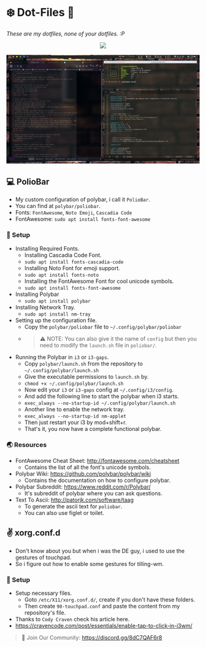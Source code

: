 # :snowflake: Dot-Files :rocket:
*These are my dotfiles, none of your dotfiles. :P*

<p align="center"><img src="https://i.imgur.com/a0qDdtI.png" /></p>

![Mine DotFiles](./screenshots/custom_polybar.png)




## :computer: PolioBar
- My custom configuration of polybar, i call it `PolioBar`.
- You can find at `polybar/poliobar`.
- Fonts: `FontAwesome`, `Noto Emoji`, `Cascadia Code`
- FontAwesome: `sudo apt install fonts-font-awesome`

### :rocket: Setup
- Installing Required Fonts.
    + Installing Cascadia Code Font.
    + `sudo apt install fonts-cascadia-code`
    + Installing Noto Font for emoji support.
    + `sudo apt install fonts-noto`
    + Installing the FontAwesome Font for cool unicode symbols.
    + `sudo apt install fonts-font-awesome`
- Installing Polybar
    + `sudo apt install polybar`
- Installing Network Tray.
    + `sudo apt install nm-tray`
- Setting up the configuration file.
    + Copy the `polybar/poliobar` file to `~/.config/polybar/poliobar`
    + > :warning: NOTE: You can also give it the name of `config` but then you need to modify the `launch.sh` file in `poliobar/`.
- Running the Polybar in `i3` or `i3-gaps`.
    + Copy `polybar/launch.sh` from the repository to  `~/.config/polybar/launch.sh`
    + Give the executable permissions to `launch.sh` by.
    + `chmod +x ~/.config/polybar/launch.sh`
    + Now edit your `i3` or `i3-gaps` config at `~/.config/i3/config`.
    + And add the following line to start the polybar when i3 starts.
    + `exec_always --no-startup-id ~/.config/polybar/launch.sh`
    + Another line to enable the network tray.
    + `exec_always --no-startup-id nm-applet`
    + Then just restart your i3 by <key>mod+shift+r</key>.
    + That's it, you now have a complete functional polybar.

### :earth_asia: Resources
- FontAwesome Cheat Sheet: http://fontawesome.com/cheatsheet
    + Contains the list of all the font's unicode symbols.
- Polybar Wiki: https://github.com/polybar/polybar/wiki
    + Contains the documentation on how to configure polybar.
- Polybar Subreddit: https://www.reddit.com/r/Polybar/
    + It's subreddit of polybar where you can ask questions.
- Text To Ascii: http://patorjk.com/software/taag
    + To generate the ascii text for `poliobar`.
    + You can also use figlet or toilet.


## :v: xorg.conf.d
- Don't know about you but when i was the DE guy, i used to use the gestures of touchpad.
- So i figure out how to enable some gestures for tilling-wm.
### :rocket: Setup
- Setup necessary files.
    + Goto `/etc/X11/xorg.conf.d/`, create if you don't have these folders. 
    + Then create `90-touchpad.conf` and paste the content from my repository's file.
- Thanks to `Cody Craven` check his article here.
- https://cravencode.com/post/essentials/enable-tap-to-click-in-i3wm/



> :speech_balloon: Join Our Community: https://discord.gg/8dC7QAF6r8
